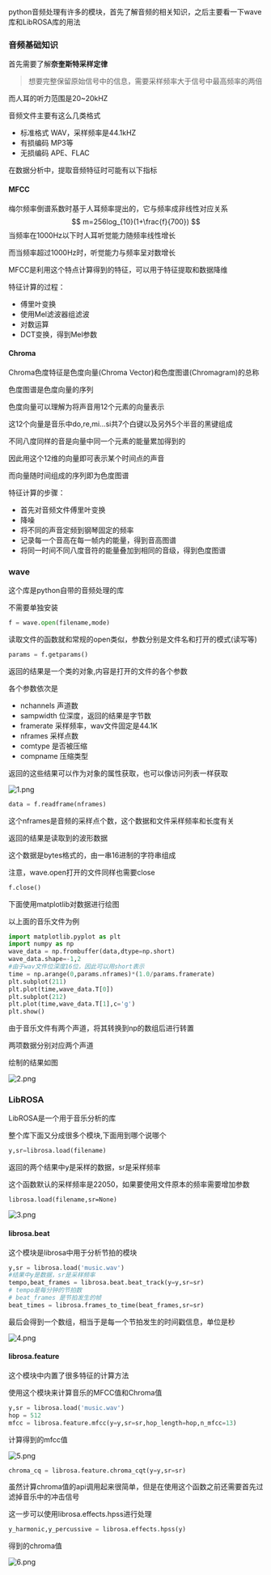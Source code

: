 python音频处理有许多的模块，首先了解音频的相关知识，之后主要看一下wave库和LibROSA库的用法


<!--more-->


### 音频基础知识

首先需要了解**奈奎斯特采样定律**

> 想要完整保留原始信号中的信息，需要采样频率大于信号中最高频率的两倍

而人耳的听力范围是20~20kHZ

音频文件主要有这么几类格式

- 标准格式 WAV，采样频率是44.1kHZ
- 有损编码 MP3等
- 无损编码 APE、FLAC

在数据分析中，提取音频特征时可能有以下指标

#### MFCC

梅尔频率倒谱系数时基于人耳频率提出的，它与频率成非线性对应关系
$$
m=256log_{10}(1+\frac{f}{700})
$$
当频率在1000Hz以下时人耳听觉能力随频率线性增长

而当频率超过1000Hz时，听觉能力与频率呈对数增长

MFCC是利用这个特点计算得到的特征，可以用于特征提取和数据降维

特征计算的过程：

- 傅里叶变换
- 使用Mel滤波器组滤波
- 对数运算
- DCT变换，得到Mel参数



#### Chroma

Chroma色度特征是色度向量(Chroma Vector)和色度图谱(Chromagram)的总称

色度图谱是色度向量的序列

色度向量可以理解为将声音用12个元素的向量表示

这12个向量是音乐中do,re,mi...si共7个白键以及另外5个半音的黑键组成

不同八度同样的音是向量中同一个元素的能量累加得到的

因此用这个12维的向量即可表示某个时间点的声音

而向量随时间组成的序列即为色度图谱



特征计算的步骤：

- 首先对音频文件傅里叶变换
- 降噪
- 将不同的声音定频到钢琴固定的频率
- 记录每一个音高在每一帧内的能量，得到音高图谱
- 将同一时间不同八度音符的能量叠加到相同的音级，得到色度图谱

### wave

这个库是python自带的音频处理的库

不需要单独安装

```python
f = wave.open(filename,mode)
```

读取文件的函数就和常规的open类似，参数分别是文件名和打开的模式(读写等)

```python
params = f.getparams()
```

返回的结果是一个类的对象,内容是打开的文件的各个参数

各个参数依次是

- nchannels 声道数
- sampwidth 位深度，返回的结果是字节数
- framerate 采样频率，wav文件固定是44.1K
- nframes 采样点数
- comtype 是否被压缩
- compname 压缩类型

返回的这些结果可以作为对象的属性获取，也可以像访问列表一样获取

![1.png][1]



```python
data = f.readframe(nframes)
```

这个nframes是音频的采样点个数，这个数据和文件采样频率和长度有关

返回的结果是读取到的波形数据

这个数据是bytes格式的，由一串16进制的字符串组成

注意，wave.open打开的文件同样也需要close

```python
f.close()
```



下面使用matplotlib对数据进行绘图

以上面的音乐文件为例

```python
import matplotlib.pyplot as plt
import numpy as np
wave_data = np.frombuffer(data,dtype=np.short)
wave_data.shape=-1,2
#由于wav文件位深度16位，因此可以用short表示
time = np.arange(0,params.nframes)*(1.0/params.framerate)
plt.subplot(211)
plt.plot(time,wave_data.T[0])
plt.subplot(212)
plt.plot(time,wave_data.T[1],c='g')
plt.show()
```

由于音乐文件有两个声道，将其转换到np的数组后进行转置

两项数据分别对应两个声道

绘制的结果如图

![2.png][2]

### LibROSA

LibROSA是一个用于音乐分析的库

整个库下面又分成很多个模块,下面用到哪个说哪个

```python
y,sr=librosa.load(filename)
```

返回的两个结果中y是采样的数据，sr是采样频率

这个函数默认的采样频率是22050，如果要使用文件原本的频率需要增加参数

`librosa.load(filename,sr=None)`

![3.png][3]

#### librosa.beat

这个模块是librosa中用于分析节拍的模块

```python
y,sr = librosa.load('music.wav')
#结果中y是数据，sr是采样频率
tempo,beat_frames = librosa.beat.beat_track(y=y,sr=sr)
# tempo是每分钟的节拍数
# beat_frames 是节拍发生的帧
beat_times = librosa.frames_to_time(beat_frames,sr=sr)
```

最后会得到一个数组，相当于是每一个节拍发生的时间戳信息，单位是秒

![4.png][4]



#### librosa.feature

这个模块中内置了很多特征的计算方法

使用这个模块来计算音乐的MFCC值和Chroma值

```python
y,sr = librosa.load('music.wav')
hop = 512
mfcc = librosa.feature.mfcc(y=y,sr=sr,hop_length=hop,n_mfcc=13)
```

计算得到的mfcc值

![5.png][5]

```python
chroma_cq = librosa.feature.chroma_cqt(y=y,sr=sr)
```

虽然计算chroma值的api调用起来很简单，但是在使用这个函数之前还需要首先过滤掉音乐中的冲击信号

这一步可以使用librosa.effects.hpss进行处理

```python
y_harmonic,y_percussive = librosa.effects.hpss(y)
```

得到的chroma值

![6.png][6]


[1]: http://42.193.111.59/usr/uploads/2021/01/1245749184.png#vwid=163&vhei=407
[2]: http://42.193.111.59/usr/uploads/2021/01/59430565.png#vwid=640&vhei=480
[3]: http://42.193.111.59/usr/uploads/2021/01/2181266477.png#vwid=602&vhei=209
[4]: http://42.193.111.59/usr/uploads/2021/01/3124379733.png#vwid=588&vhei=750
[5]: http://42.193.111.59/usr/uploads/2021/01/2554184949.png#vwid=703&vhei=547
[6]: http://42.193.111.59/usr/uploads/2021/01/2304602353.png#vwid=687&vhei=412